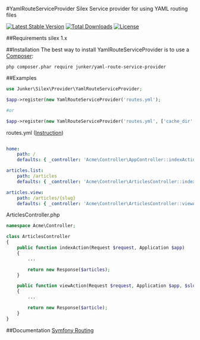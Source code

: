 #YamlRouteServiceProvider
Silex Service provider for using YAML routing files

[![Latest Stable Version](https://poser.pugx.org/junker/yaml-route-service-provider/v/stable)](https://packagist.org/packages/junker/yaml-route-service-provider)
[![Total Downloads](https://poser.pugx.org/junker/yaml-route-service-provider/downloads)](https://packagist.org/packages/junker/yaml-route-service-provider)
[![License](https://poser.pugx.org/junker/yaml-route-service-provider/license)](https://packagist.org/packages/junker/yaml-route-service-provider)

##Requirements
silex 1.x

##Installation
The best way to install YamlRouteServiceProvider is to use a [Composer](https://getcomposer.org/download):

    php composer.phar require junker/yaml-route-service-provider

##Examples

```php
use Junker\Silex\Provider\YamlRouteServiceProvider;

$app->register(new YamlRouteServiceProvider('routes.yml');

#or

$app->register(new YamlRouteServiceProvider('routes.yml', ['cache_dir' => '/tmp/routes_cache', 'debug' => $app['debug']]));


```


routes.yml ([Instruction](http://symfony.com/doc/current/book/routing.html))
```yaml

home:
    path: /
    defaults: { _controller: 'Acme\Controller\AppController::indexAction' }

articles.list:
    path: /articles
    defaults: { _controller: 'Acme\Controller\ArticlesController::indexAction' }

articles.view:
    path: /articles/{slug}
    defaults: { _controller: 'Acme\Controller\ArticlesController::viewAction' }

```

ArticlesController.php
```php
namespace Acme\Controller;

class ArticlesController
{
	public function indexAction(Request $request, Application $app)
	{
		...

		return new Response($articles);
	}

	public function viewAction(Request $request, Application $app, $slug)
	{
		...

		return new Response($article);
	}
}
```

##Documentation
[Symfony Routing](http://symfony.com/doc/current/book/routing.html)
